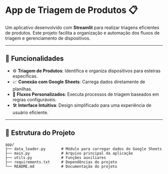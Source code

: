 # App de Triagem de Produtos 📋

Um aplicativo desenvolvido com **Streamlit** para realizar triagens eficientes de produtos. 
Este projeto facilita a organização e automação dos fluxos de triagem e gerenciamento de dispositivos.

---

## 🚀 Funcionalidades

- ⚙️ **Triagem de Produtos**: Identifica e organiza dispositivos para esteiras específicas.
- 📈 **Conexão com Google Sheets**: Carrega dados diretamente de planilhas.
- 🔄 **Fluxos Personalizados**: Executa processos de triagem baseados em regras configuráveis.
- 🛠️ **Interface Intuitiva**: Design simplificado para uma experiência de usuário eficiente.

---

## 📂 Estrutura do Projeto

```plaintext
app/
├── data_loader.py       # Módulo para carregar dados do Google Sheets
├── main.py              # Arquivo principal da aplicação
├── utils.py             # Funções auxiliares
├── requirements.txt     # Dependências do projeto
└── README.md            # Documentação do projeto

